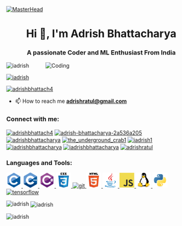 [![MasterHead](https://i0.wp.com/webcodeflow.com/wp-content/uploads/2021/04/Pixel-Banner.gif?fit=540%2C246&ssl=1)](https://rishavchanda.io)

<h1 align="center">Hi 👋, I'm Adrish Bhattacharya</h1>
<h3 align="center">A passionate Coder and ML Enthusiast From India</h3>
<img align="right" alt="Coding" width="400" src="https://camo.githubusercontent.com/8bf6f6d78abc81fcf9c49f10649423e73ea44bc248e83aaae8759d401c829a84/68747470733a2f2f70687973696373677572756b756c2e66696c65732e776f726470726573732e636f6d2f323031392f30322f6368617261637465722d312e676966">
<p align="left"> <img src="https://komarev.com/ghpvc/?username=iadrish&label=Profile%20views&color=0e75b6&style=flat" alt="iadrish" /> </p>

<p align="left"> <a href="https://github.com/ryo-ma/github-profile-trophy"><img src="https://github-profile-trophy.vercel.app/?username=iadrish" alt="iadrish" /></a> </p>

<p align="left"> <a href="https://twitter.com/adrishbhattach4" target="blank"><img src="https://img.shields.io/twitter/follow/adrishbhattach4?logo=twitter&style=for-the-badge" alt="adrishbhattach4" /></a> </p>

- 📫 How to reach me **adrishratul@gmail.com**

<h3 align="left">Connect with me:</h3>
<p align="left">
<a href="https://twitter.com/adrishbhattach4" target="blank"><img align="center" src="https://raw.githubusercontent.com/rahuldkjain/github-profile-readme-generator/master/src/images/icons/Social/twitter.svg" alt="adrishbhattach4" height="30" width="40" /></a>
<a href="https://linkedin.com/in/adrish-bhattacharya-2a536a205" target="blank"><img align="center" src="https://raw.githubusercontent.com/rahuldkjain/github-profile-readme-generator/master/src/images/icons/Social/linked-in-alt.svg" alt="adrish-bhattacharya-2a536a205" height="30" width="40" /></a>
<a href="https://kaggle.com/adrishbhattacharya" target="blank"><img align="center" src="https://raw.githubusercontent.com/rahuldkjain/github-profile-readme-generator/master/src/images/icons/Social/kaggle.svg" alt="adrishbhattacharya" height="30" width="40" /></a>
<a href="https://instagram.com/the_underground_crab1" target="blank"><img align="center" src="https://raw.githubusercontent.com/rahuldkjain/github-profile-readme-generator/master/src/images/icons/Social/instagram.svg" alt="the_underground_crab1" height="30" width="40" /></a>
<a href="https://www.codechef.com/users/iadrish1" target="blank"><img align="center" src="https://cdn.jsdelivr.net/npm/simple-icons@3.1.0/icons/codechef.svg" alt="iadrish1" height="30" width="40" /></a>
<a href="https://codeforces.com/profile/iadrishbhattacharya" target="blank"><img align="center" src="https://raw.githubusercontent.com/rahuldkjain/github-profile-readme-generator/master/src/images/icons/Social/codeforces.svg" alt="iadrishbhattacharya" height="30" width="40" /></a>
<a href="https://www.leetcode.com/iadrishbhattacharya" target="blank"><img align="center" src="https://raw.githubusercontent.com/rahuldkjain/github-profile-readme-generator/master/src/images/icons/Social/leet-code.svg" alt="iadrishbhattacharya" height="30" width="40" /></a>
<a href="https://auth.geeksforgeeks.org/user/adrishratul" target="blank"><img align="center" src="https://raw.githubusercontent.com/rahuldkjain/github-profile-readme-generator/master/src/images/icons/Social/geeks-for-geeks.svg" alt="adrishratul" height="30" width="40" /></a>
</p>

<h3 align="left">Languages and Tools:</h3>
<p align="left"> <a href="https://www.cprogramming.com/" target="_blank" rel="noreferrer"> <img src="https://raw.githubusercontent.com/devicons/devicon/master/icons/c/c-original.svg" alt="c" width="40" height="40"/> </a> <a href="https://www.w3schools.com/cpp/" target="_blank" rel="noreferrer"> <img src="https://raw.githubusercontent.com/devicons/devicon/master/icons/cplusplus/cplusplus-original.svg" alt="cplusplus" width="40" height="40"/> </a> <a href="https://www.w3schools.com/cs/" target="_blank" rel="noreferrer"> <img src="https://raw.githubusercontent.com/devicons/devicon/master/icons/csharp/csharp-original.svg" alt="csharp" width="40" height="40"/> </a> <a href="https://www.w3schools.com/css/" target="_blank" rel="noreferrer"> <img src="https://raw.githubusercontent.com/devicons/devicon/master/icons/css3/css3-original-wordmark.svg" alt="css3" width="40" height="40"/> </a> <a href="https://git-scm.com/" target="_blank" rel="noreferrer"> <img src="https://www.vectorlogo.zone/logos/git-scm/git-scm-icon.svg" alt="git" width="40" height="40"/> </a> <a href="https://www.w3.org/html/" target="_blank" rel="noreferrer"> <img src="https://raw.githubusercontent.com/devicons/devicon/master/icons/html5/html5-original-wordmark.svg" alt="html5" width="40" height="40"/> </a> <a href="https://www.java.com" target="_blank" rel="noreferrer"> <img src="https://raw.githubusercontent.com/devicons/devicon/master/icons/java/java-original.svg" alt="java" width="40" height="40"/> </a> <a href="https://developer.mozilla.org/en-US/docs/Web/JavaScript" target="_blank" rel="noreferrer"> <img src="https://raw.githubusercontent.com/devicons/devicon/master/icons/javascript/javascript-original.svg" alt="javascript" width="40" height="40"/> </a> <a href="https://www.linux.org/" target="_blank" rel="noreferrer"> <img src="https://raw.githubusercontent.com/devicons/devicon/master/icons/linux/linux-original.svg" alt="linux" width="40" height="40"/> </a> <a href="https://www.python.org" target="_blank" rel="noreferrer"> <img src="https://raw.githubusercontent.com/devicons/devicon/master/icons/python/python-original.svg" alt="python" width="40" height="40"/> </a> <a href="https://www.tensorflow.org" target="_blank" rel="noreferrer"> <img src="https://www.vectorlogo.zone/logos/tensorflow/tensorflow-icon.svg" alt="tensorflow" width="40" height="40"/> </a> </p>

<p><img align="left" src="https://github-readme-stats.vercel.app/api/top-langs?username=iadrish&show_icons=true&locale=en&layout=compact" alt="iadrish" /></p>

<p>&nbsp;<img align="center" src="https://github-readme-stats.vercel.app/api?username=iadrish&show_icons=true&locale=en" alt="iadrish" /></p>

<p><img align="center" src="https://github-readme-streak-stats.herokuapp.com/?user=iadrish&" alt="iadrish" /></p>
